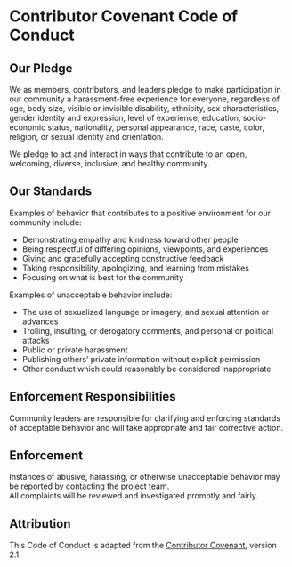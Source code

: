 # Contributor Covenant Code of Conduct

## Our Pledge
We as members, contributors, and leaders pledge to make participation in our
community a harassment-free experience for everyone, regardless of age, body
size, visible or invisible disability, ethnicity, sex characteristics, gender
identity and expression, level of experience, education, socio-economic status,
nationality, personal appearance, race, caste, color, religion, or sexual
identity and orientation.

We pledge to act and interact in ways that contribute to an open, welcoming,
diverse, inclusive, and healthy community.

## Our Standards
Examples of behavior that contributes to a positive environment for our
community include:

- Demonstrating empathy and kindness toward other people  
- Being respectful of differing opinions, viewpoints, and experiences  
- Giving and gracefully accepting constructive feedback  
- Taking responsibility, apologizing, and learning from mistakes  
- Focusing on what is best for the community  

Examples of unacceptable behavior include:

- The use of sexualized language or imagery, and sexual attention or advances  
- Trolling, insulting, or derogatory comments, and personal or political attacks  
- Public or private harassment  
- Publishing others’ private information without explicit permission  
- Other conduct which could reasonably be considered inappropriate  

## Enforcement Responsibilities
Community leaders are responsible for clarifying and enforcing standards of
acceptable behavior and will take appropriate and fair corrective action.

## Enforcement
Instances of abusive, harassing, or otherwise unacceptable behavior may be
reported by contacting the project team.  
All complaints will be reviewed and investigated promptly and fairly.

## Attribution
This Code of Conduct is adapted from the
[Contributor Covenant](https://www.contributor-covenant.org), version 2.1.
